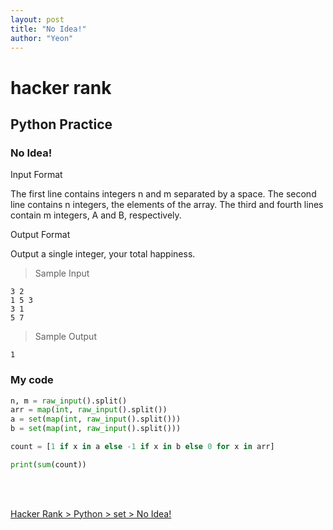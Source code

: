 ```yaml
---
layout: post
title: "No Idea!"
author: "Yeon"
---
```


# hacker rank

## Python Practice
### No Idea!

Input Format

The first line contains integers n and m separated by a space. 
The second line contains n integers, the elements of the array. 
The third and fourth lines contain m integers, A and B, respectively.


Output Format

Output a single integer, your total happiness.

> Sample Input
~~~
3 2
1 5 3
3 1
5 7
~~~

> Sample Output
~~~
1
~~~

### My code
```python
n, m = raw_input().split()
arr = map(int, raw_input().split())
a = set(map(int, raw_input().split()))
b = set(map(int, raw_input().split()))

count = [1 if x in a else -1 if x in b else 0 for x in arr]

print(sum(count))
```

<br>
<br>

[Hacker Rank > Python > set > No Idea! ](https://www.hackerrank.com/challenges/no-idea/problem)